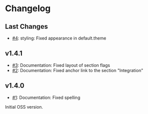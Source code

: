 # Changelog

## Last Changes

- [#4](https://github.com/LaxarJS/ax-popup-widget/issues/4): styling: Fixed appearance in default.theme


## v1.4.1

- [#3](https://github.com/LaxarJS/ax-popup-widget/issues/3): Documentation: Fixed layout of section flags
- [#2](https://github.com/LaxarJS/ax-popup-widget/issues/2): Documentation: Fixed anchor link to the section "Integration"


## v1.4.0

- [#1](https://github.com/LaxarJS/ax-popup-widget/issues/1): Documentation: Fixed spelling

Initial OSS version.

